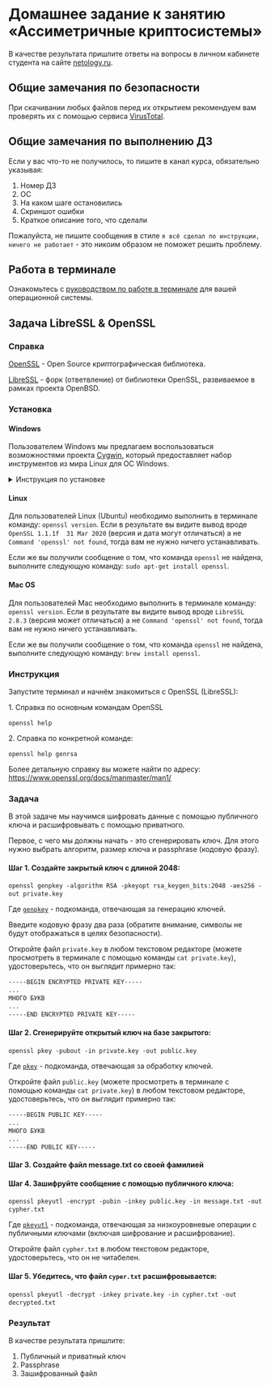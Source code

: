 # Домашнее задание к занятию «Ассиметричные криптосистемы»

В качестве результата пришлите ответы на вопросы в личном кабинете студента на сайте [netology.ru](https://netology.ru).

## Общие замечания по безопасности

При скачивании любых файлов перед их открытием рекомендуем вам проверять их с помощью сервиса [VirusTotal](https://www.virustotal.com/gui/home/upload).

## Общие замечания по выполнению ДЗ

Если у вас что-то не получилось, то пишите в канал курса, обязательно указывая:
1. Номер ДЗ
1. ОС
1. На каком шаге остановились
1. Скриншот ошибки
1. Краткое описание того, что сделали

Пожалуйста, не пишите сообщения в стиле `я всё сделал по инструкции, ничего не работает` - это никоим образом не поможет решить проблему.

## Работа в терминале

Ознакомьтесь с [руководством по работе в терминале](../terminal) для вашей операционной системы.

## Задача LibreSSL & OpenSSL

### Справка 

[OpenSSL](https://www.openssl.org/) - Open Source криптографическая библиотека.

[LibreSSL](https://www.libressl.org/) - форк (ответвление) от библиотеки OpenSSL, развиваемое в рамках проекта OpenBSD.

### Установка

#### Windows

Пользователем Windows мы предлагаем воспользоваться возможностями проекта [Cygwin](https://www.cygwin.com), который предоставляет набор инструментов из мира Linux для ОС Windows.

<details>
<summary>Инструкция по установке</summary>

##### Шаг 0. Перейдите на главную страницу и скачайте установочный файл:

![](pic/cygwin-00.png)

##### Шаг 1. После чего запустите его на установку и нажмите на кнопку Далее:

![](pic/cygwin-01.png)

##### Шаг 2. Оставьте значение по умолчанию (Install from Internet) и нажмите на кнопку Далее:

![](pic/cygwin-02.png)

##### Шаг 3. Оставьте значения по умолчанию и нажмите на кнопку Далее:

![](pic/cygwin-03.png)

##### Шаг 4. Оставьте значения по умолчанию и нажмите на кнопку Далее:

![](pic/cygwin-04.png)

##### Шаг 5. Оставьте значения по умолчанию и нажмите на кнопку Далее:

![](pic/cygwin-05.png)

##### Шаг 6. Выберите любой сервер из списка и нажмите на кнопку Далее:

![](pic/cygwin-06.png)

##### Шаг 7. Оставьте значения по умолчанию и нажмите на кнопку Далее:

![](pic/cygwin-07.png)

##### Шаг 8. Оставьте значения по умолчанию и нажмите на кнопку Готово:

![](pic/cygwin-08.png)

##### Шаг 9. Откройте Cygwin Terminal через иконку на Рабочем Столе:

![](pic/cygwin-09.png)

##### Шаг 10. Введите команду `openssl version` (можете продолжать работу):

![](pic/cygwin-10.png)

По умолчанию вы будете находиться в каталоге `C:/cygwin64/home/<Имя вашего пользователя>`.

</details>

#### Linux

Для пользователей Linux (Ubuntu) необходимо выполнить в терминале команду: `openssl version`. Если в результате вы видите вывод вроде `OpenSSL 1.1.1f  31 Mar 2020` (версия и дата могут отличаться) а не `Command 'openssl' not found`, тогда вам не нужно ничего устанавливать.

Если же вы получили сообщение о том, что команда `openssl` не найдена, выполните следующую команду: `sudo apt-get install openssl`.

#### Mac OS

Для пользователей Mac необходимо выполнить в терминале команду: `openssl version`. Если в результате вы видите вывод вроде `LibreSSL 2.8.3` (версия может отличаться) а не `Command 'openssl' not found`, тогда вам не нужно ничего устанавливать.

Если же вы получили сообщение о том, что команда `openssl` не найдена, выполните следующую команду: `brew install openssl`.

### Инструкция 

Запустите терминал и начнём знакомиться с OpenSSL (LibreSSL):

1\. Справка по основным командам OpenSSL

```shell script
openssl help
```

2\. Справка по конкретной команде:

```shell script
openssl help genrsa
```

Более детальную справку вы можете найти по адресу: https://www.openssl.org/docs/manmaster/man1/

### Задача

В этой задаче мы научимся шифровать данные с помощью публичного ключа и расшифровывать с помощью приватного.

Первое, с чего мы должны начать - это сгенерировать ключ. Для этого нужно выбрать алгоритм, размер ключа и passphrase (кодовую фразу).

#### Шаг 1. Создайте закрытый ключ с длиной 2048:

```shell script
openssl genpkey -algorithm RSA -pkeyopt rsa_keygen_bits:2048 -aes256 -out private.key
```

Где [`genpkey`](https://www.openssl.org/docs/manmaster/man1/openssl-genpkey.html) - подкоманда, отвечающая за генерацию ключей.

Введите кодовую фразу два раза (обратите внимание, символы не будут отображаться в целях безопасности).

Откройте файл `private.key` в любом текстовом редакторе (можете просмотреть в терминале с помощью команды `cat private.key`), удостоверьтесь, что он выглядит примерно так:

```text
-----BEGIN ENCRYPTED PRIVATE KEY-----
...
МНОГО БУКВ
...
-----END ENCRYPTED PRIVATE KEY-----
```

#### Шаг 2. Сгенерируйте открытый ключ на базе закрытого: 

```shell script
openssl pkey -pubout -in private.key -out public.key
```

Где [`pkey`](https://www.openssl.org/docs/man1.0.2/man1/pkey.html) - подкоманда, отвечающая за обработку ключей.

Откройте файл `public.key` (можете просмотреть в терминале с помощью команды `cat private.key`) в любом текстовом редакторе, удостоверьтесь, что он выглядит примерно так:

```text
-----BEGIN PUBLIC KEY-----
...
МНОГО БУКВ
...
-----END PUBLIC KEY-----
```

#### Шаг 3. Создайте файл message.txt со своей фамилией

#### Шаг 4. Зашифруйте сообщение с помощью публичного ключа: 

```shell script
openssl pkeyutl -encrypt -pubin -inkey public.key -in message.txt -out cypher.txt
```

Где [`pkeyutl`](https://www.openssl.org/docs/manmaster/man1/openssl-pkeyutl.html) - подкоманда, отвечающая за низкоуровневые операции с публичными ключами (включая шифрование и расшифрование).

Откройте файл `cypher.txt` в любом текстовом редакторе, удостоверьтесь, что он не читабелен.

#### Шаг 5. Убедитесь, что файл `cyper.txt` расшифровывается:

```shell script
openssl pkeyutl -decrypt -inkey private.key -in cypher.txt -out decrypted.txt
```

### Результат

В качестве результата пришлите:
1. Публичный и приватный ключ
1. Passphrase
1. Зашифрованный файл
